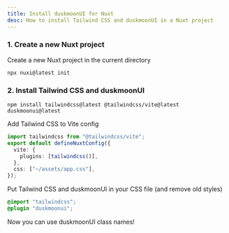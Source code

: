```yaml
---
title: Install duskmoonUI for Nuxt
desc: How to install Tailwind CSS and duskmoonUI in a Nuxt project
---
```


<script>
  import Translate from "$components/Translate.svelte"
</script>

### 1. Create a new Nuxt project

Create a new Nuxt project in the current directory

```sh:Terminal
npx nuxi@latest init
```

### 2. Install Tailwind CSS and duskmoonUI

```sh:Terminal
npm install tailwindcss@latest @tailwindcss/vite@latest duskmoonui@latest
```

Add Tailwind CSS to Vite config

```js:nuxt.config.ts
import tailwindcss from "@tailwindcss/vite";
export default defineNuxtConfig({
  vite: {
    plugins: [tailwindcss()],
  },
  css: ["~/assets/app.css"],
});
```

Put Tailwind CSS and duskmoonUI in your CSS file (and remove old styles)
  
```postcss:assets/app.css
@import "tailwindcss";
@plugin "duskmoonui";
```

Now you can use duskmoonUI class names!
